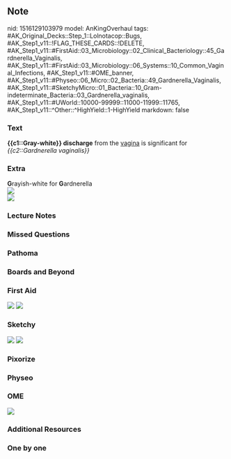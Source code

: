 ## Note
nid: 1516129103979
model: AnKingOverhaul
tags: #AK_Original_Decks::Step_1::Lolnotacop::Bugs, #AK_Step1_v11::!FLAG_THESE_CARDS::!DELETE, #AK_Step1_v11::#FirstAid::03_Microbiology::02_Clinical_Bacteriology::45_Gardnerella_Vaginalis, #AK_Step1_v11::#FirstAid::03_Microbiology::06_Systems::10_Common_Vaginal_Infections, #AK_Step1_v11::#OME_banner, #AK_Step1_v11::#Physeo::06_Micro::02_Bacteria::49_Gardnerella_Vaginalis, #AK_Step1_v11::#SketchyMicro::01_Bacteria::10_Gram-indeterminate_Bacteria::03_Gardnerella_vaginalis, #AK_Step1_v11::#UWorld::10000-99999::11000-11999::11765, #AK_Step1_v11::^Other::^HighYield::1-HighYield
markdown: false

### Text
<b>{{c1::Gray-white}} discharge</b> from the <u>vagina</u> is
significant for <i>{{c2::Gardnerella vaginalis}}</i>

### Extra
<div>
  <b>G</b>rayish-white for <b>G</b>ardnerella
</div><img src="paste-4294967296484.jpg">
<div><img src="paste-63329292779835.jpg"></div>

### Lecture Notes


### Missed Questions


### Pathoma


### Boards and Beyond


### First Aid
<img src="tmpjlmxwhxz.png"> <img src="tmpej6_n0mw.png">

### Sketchy
<img src="paste-193642895507459.jpg"> <img src=
"paste-3eaffa3feb31ad79bbab6ce9caf2f8dd1ce0ad67.png">

### Pixorize


### Physeo


### OME
<div class="ome-widget">
  <a href="https://onlinemeded.org?ref=anki"><img src=
  "_OME_AnkiFlashcards_General_3.png"></a>
</div>

### Additional Resources


### One by one

